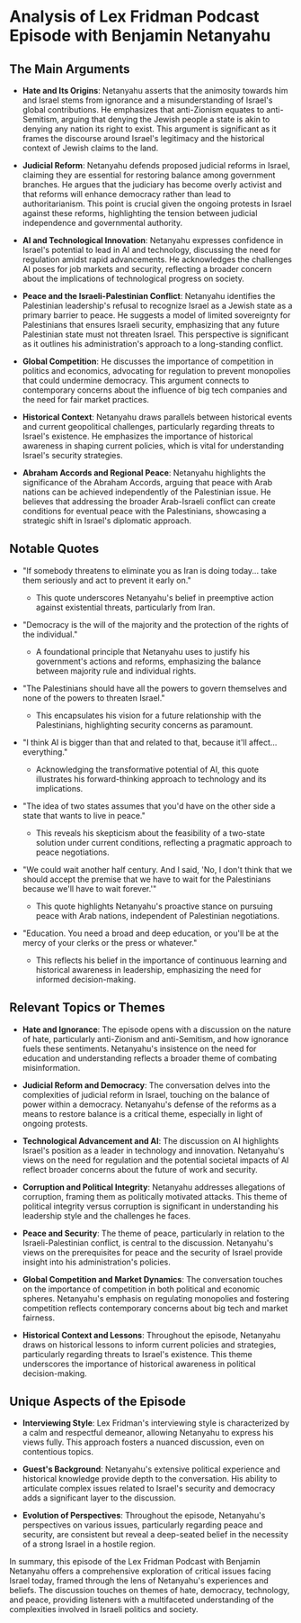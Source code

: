 # Analysis of Lex Fridman Podcast Episode with Benjamin Netanyahu

## The Main Arguments

- **Hate and Its Origins**: Netanyahu asserts that the animosity towards him and Israel stems from ignorance and a misunderstanding of Israel's global contributions. He emphasizes that anti-Zionism equates to anti-Semitism, arguing that denying the Jewish people a state is akin to denying any nation its right to exist. This argument is significant as it frames the discourse around Israel's legitimacy and the historical context of Jewish claims to the land.

- **Judicial Reform**: Netanyahu defends proposed judicial reforms in Israel, claiming they are essential for restoring balance among government branches. He argues that the judiciary has become overly activist and that reforms will enhance democracy rather than lead to authoritarianism. This point is crucial given the ongoing protests in Israel against these reforms, highlighting the tension between judicial independence and governmental authority.

- **AI and Technological Innovation**: Netanyahu expresses confidence in Israel's potential to lead in AI and technology, discussing the need for regulation amidst rapid advancements. He acknowledges the challenges AI poses for job markets and security, reflecting a broader concern about the implications of technological progress on society.

- **Peace and the Israeli-Palestinian Conflict**: Netanyahu identifies the Palestinian leadership's refusal to recognize Israel as a Jewish state as a primary barrier to peace. He suggests a model of limited sovereignty for Palestinians that ensures Israeli security, emphasizing that any future Palestinian state must not threaten Israel. This perspective is significant as it outlines his administration's approach to a long-standing conflict.

- **Global Competition**: He discusses the importance of competition in politics and economics, advocating for regulation to prevent monopolies that could undermine democracy. This argument connects to contemporary concerns about the influence of big tech companies and the need for fair market practices.

- **Historical Context**: Netanyahu draws parallels between historical events and current geopolitical challenges, particularly regarding threats to Israel's existence. He emphasizes the importance of historical awareness in shaping current policies, which is vital for understanding Israel's security strategies.

- **Abraham Accords and Regional Peace**: Netanyahu highlights the significance of the Abraham Accords, arguing that peace with Arab nations can be achieved independently of the Palestinian issue. He believes that addressing the broader Arab-Israeli conflict can create conditions for eventual peace with the Palestinians, showcasing a strategic shift in Israel's diplomatic approach.

## Notable Quotes

- "If somebody threatens to eliminate you as Iran is doing today... take them seriously and act to prevent it early on." 
  - This quote underscores Netanyahu's belief in preemptive action against existential threats, particularly from Iran.

- "Democracy is the will of the majority and the protection of the rights of the individual."
  - A foundational principle that Netanyahu uses to justify his government's actions and reforms, emphasizing the balance between majority rule and individual rights.

- "The Palestinians should have all the powers to govern themselves and none of the powers to threaten Israel."
  - This encapsulates his vision for a future relationship with the Palestinians, highlighting security concerns as paramount.

- "I think AI is bigger than that and related to that, because it'll affect... everything."
  - Acknowledging the transformative potential of AI, this quote illustrates his forward-thinking approach to technology and its implications.

- "The idea of two states assumes that you'd have on the other side a state that wants to live in peace."
  - This reveals his skepticism about the feasibility of a two-state solution under current conditions, reflecting a pragmatic approach to peace negotiations.

- "We could wait another half century. And I said, 'No, I don't think that we should accept the premise that we have to wait for the Palestinians because we'll have to wait forever.'"
  - This quote highlights Netanyahu's proactive stance on pursuing peace with Arab nations, independent of Palestinian negotiations.

- "Education. You need a broad and deep education, or you'll be at the mercy of your clerks or the press or whatever."
  - This reflects his belief in the importance of continuous learning and historical awareness in leadership, emphasizing the need for informed decision-making.

## Relevant Topics or Themes

- **Hate and Ignorance**: The episode opens with a discussion on the nature of hate, particularly anti-Zionism and anti-Semitism, and how ignorance fuels these sentiments. Netanyahu's insistence on the need for education and understanding reflects a broader theme of combating misinformation.

- **Judicial Reform and Democracy**: The conversation delves into the complexities of judicial reform in Israel, touching on the balance of power within a democracy. Netanyahu's defense of the reforms as a means to restore balance is a critical theme, especially in light of ongoing protests.

- **Technological Advancement and AI**: The discussion on AI highlights Israel's position as a leader in technology and innovation. Netanyahu's views on the need for regulation and the potential societal impacts of AI reflect broader concerns about the future of work and security.

- **Corruption and Political Integrity**: Netanyahu addresses allegations of corruption, framing them as politically motivated attacks. This theme of political integrity versus corruption is significant in understanding his leadership style and the challenges he faces.

- **Peace and Security**: The theme of peace, particularly in relation to the Israeli-Palestinian conflict, is central to the discussion. Netanyahu's views on the prerequisites for peace and the security of Israel provide insight into his administration's policies.

- **Global Competition and Market Dynamics**: The conversation touches on the importance of competition in both political and economic spheres. Netanyahu's emphasis on regulating monopolies and fostering competition reflects contemporary concerns about big tech and market fairness.

- **Historical Context and Lessons**: Throughout the episode, Netanyahu draws on historical lessons to inform current policies and strategies, particularly regarding threats to Israel's existence. This theme underscores the importance of historical awareness in political decision-making.

## Unique Aspects of the Episode

- **Interviewing Style**: Lex Fridman's interviewing style is characterized by a calm and respectful demeanor, allowing Netanyahu to express his views fully. This approach fosters a nuanced discussion, even on contentious topics.

- **Guest's Background**: Netanyahu's extensive political experience and historical knowledge provide depth to the conversation. His ability to articulate complex issues related to Israel's security and democracy adds a significant layer to the discussion.

- **Evolution of Perspectives**: Throughout the episode, Netanyahu's perspectives on various issues, particularly regarding peace and security, are consistent but reveal a deep-seated belief in the necessity of a strong Israel in a hostile region.

In summary, this episode of the Lex Fridman Podcast with Benjamin Netanyahu offers a comprehensive exploration of critical issues facing Israel today, framed through the lens of Netanyahu's experiences and beliefs. The discussion touches on themes of hate, democracy, technology, and peace, providing listeners with a multifaceted understanding of the complexities involved in Israeli politics and society.